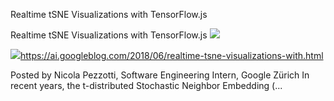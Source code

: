 Realtime tSNE Visualizations with TensorFlow.js

Realtime tSNE Visualizations with TensorFlow.js
![](../_resources/4b97a508ee9a8ed4488f4e2c739740ef.png)

![](../_resources/59a0c7b6e4848ccdabcea0636efda02b.png)https://ai.googleblog.com/2018/06/realtime-tsne-visualizations-with.html

Posted by Nicola Pezzotti, Software Engineering Intern, Google Zürich In recent years, the t-distributed Stochastic Neighbor Embedding (...